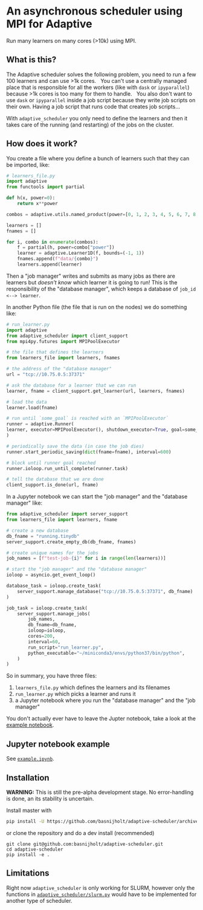 # An asynchronous scheduler using MPI for Adaptive

Run many learners on many cores (>10k) using MPI.

## What is this?

The Adaptive scheduler solves the following problem, you need to run a few 100 learners and can use >1k cores.
 
You can't use a centrally managed place that is responsible for all the workers (like with `dask` or `ipyparallel`) because >1k cores is too many for them to handle.
 
You also don't want to use `dask` or `ipyparallel` inside a job script because they write job scripts on their own. Having a job script that runs code that creates job scripts...

With `adaptive_scheduler` you only need to define the learners and then it takes care of the running (and restarting) of the jobs on the cluster.

## How does it work?

You create a file where you define a bunch of learners such that they can be imported, like:
```python
# learners_file.py
import adaptive
from functools import partial

def h(x, power=0):
    return x**power

combos = adaptive.utils.named_product(power=[0, 1, 2, 3, 4, 5, 6, 7, 8, 9])

learners = []
fnames = []

for i, combo in enumerate(combos):
    f = partial(h, power=combo["power"])
    learner = adaptive.Learner1D(f, bounds=(-1, 1))
    fnames.append(f"data/{combo}")
    learners.append(learner)
```

Then a "job manager" writes and submits as many jobs as there are learners but _doesn't know_ which learner it is going to run!
This is the responsibility of the "database manager", which keeps a database of `job_id <--> learner`.

In another Python file (the file that is run on the nodes) we do something like:
```python
# run_learner.py
import adaptive
from adaptive_scheduler import client_support
from mpi4py.futures import MPIPoolExecutor

# the file that defines the learners
from learners_file import learners, fnames

# the address of the "database manager"
url = "tcp://10.75.0.5:37371"

# ask the database for a learner that we can run
learner, fname = client_support.get_learner(url, learners, fnames)

# load the data
learner.load(fname)

# run until `some_goal` is reached with an `MPIPoolExecutor`
runner = adaptive.Runner(
learner, executor=MPIPoolExecutor(), shutdown_executor=True, goal=some_goal
)

# periodically save the data (in case the job dies)
runner.start_periodic_saving(dict(fname=fname), interval=600)

# block until runner goal reached
runner.ioloop.run_until_complete(runner.task)

# tell the database that we are done
client_support.is_done(url, fname)
```

In a Jupyter notebook we can start the "job manager" and the "database manager" like:
```python
from adaptive_scheduler import server_support
from learners_file import learners, fname

# create a new database
db_fname = "running.tinydb"
server_support.create_empty_db(db_fname, fnames)

# create unique names for the jobs
job_names = [f"test-job-{i}" for i in range(len(learners))]

# start the "job manager" and the "database manager"
ioloop = asyncio.get_event_loop()

database_task = ioloop.create_task(
    server_support.manage_database("tcp://10.75.0.5:37371", db_fname)
)

job_task = ioloop.create_task(
    server_support.manage_jobs(
        job_names,
        db_fname=db_fname,
        ioloop=ioloop,
        cores=200,
        interval=60,
        run_script="run_learner.py",
        python_executable="~/miniconda3/envs/python37/bin/python",
    )
)
```

So in summary, you have three files:
1. `learners_file.py` which defines the learners and its filenames
2. `run_learner.py` which picks a learner and runs it
3. a Jupyter notebook where you run the "database manager" and the "job manager"

You don't actually ever have to leave the Jupter notebook, take a look at the [example notebook](example.ipynb).

## Jupyter notebook example

See [`example.ipynb`](example.ipynb).


## Installation

**WARNING:** This is still the pre-alpha development stage. No error-handling is done, an its stability is uncertain.

Install master with
```bash
pip install -U https://github.com/basnijholt/adaptive-scheduler/archive/master.zip
```
or clone the repository and do a dev install (recommended)
```
git clone git@github.com:basnijholt/adaptive-scheduler.git
cd adaptive-scheduler
pip install -e .
```


## Limitations

Right now `adaptive_scheduler` is only working for SLURM, however only the functions in [`adaptive_scheduler/slurm.py`](adaptive_scheduler/slurm.py) would have to be implemented for another type of scheduler.
